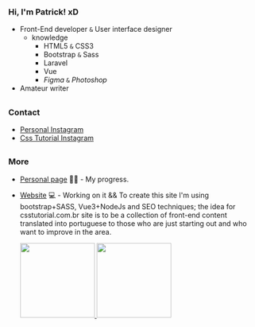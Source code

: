### Hi, I'm Patrick! xD

- Front-End developer `&` User interface designer
  - knowledge
    - HTML5 `&` CSS3
    - Bootstrap `&` Sass
    - Laravel
    - Vue
    - _Figma_ `&` _Photoshop_
- Amateur writer

##

### Contact

- [Personal Instagram](https://www.instagram.com/_lucawww/)
- [Css Tutorial Instagram](https://www.instagram.com/csstutorial/)

##

### More
  
- [Personal page](https://closeluca1.github.io/personal-page/) ✍🏼 - My progress.
- [Website](https://csstutorial.com.br/) 💻 - Working on it && To create this site I'm using bootstrap+SASS, Vue3+NodeJs and SEO techniques; the idea for csstutorial.com.br site is to be a collection of front-end content translated into portuguese to those who are just starting out and who want to improve in the area.


  <a href="https://github.com/closeluca1">
  <img height="150em" src="https://github-readme-stats.vercel.app/api?username=closeluca1&show_icons=true&theme=merko&include_all_commits=true&count_private=true"/>
  <img height="150em" src="https://github-readme-stats.vercel.app/api/top-langs/?username=closeluca1&layout=compact&langs_count=7&theme=merko"/></a>
  
  
<!-- # Aboutme
Between October and November 2018 I found what I wanted to learn, programming, but a some months ago I had already took a Python course that I did not like, however taught me a lot. In mid-2013 I edited, with the help of internet tutorials, game servers, ended up learning HTML and DB, nothing too deep. When I found what I wanted to do, I decided not to be a "tutorial boy" anymore and really learn. Today I don't concede drop something I want to learn, I don't know how long it will take, but I know I'll learn. November 2019; I have a year of experience on the engine, Construct, 4 games made for computer platform and 7 games for mobile platform. Knowledge in english, HTML5, CSS and programming logic. I am focusing my time on JS; I will be updating this file annually.
 -->
